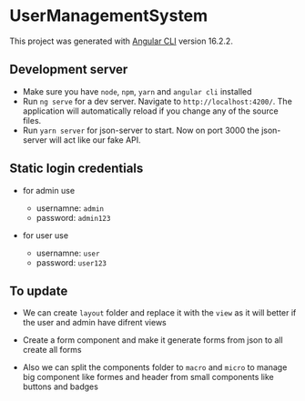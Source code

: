 # UserManagementSystem

This project was generated with [Angular CLI](https://github.com/angular/angular-cli) version 16.2.2.

## Development server

- Make sure you have `node`, `npm`, `yarn` and `angular cli` installed
- Run `ng serve` for a dev server. Navigate to `http://localhost:4200/`. The application will automatically reload if you change any of the source files.
- Run `yarn server` for json-server to start. Now on port 3000 the json-server will act like our fake API.

## Static login credentials

- for admin use
    - usernamne: `admin`
    - password: `admin123`
    
- for user use
    - usernamne: `user`
    - password: `user123`

## To update

- We can create `layout` folder and replace it with the `view` as it will better if the user and admin have difrent views

- Create a form component and make it generate forms from json to all create all forms

- Also we can split the components folder to `macro` and `micro` to manage big component like formes and header from small components like buttons and badges